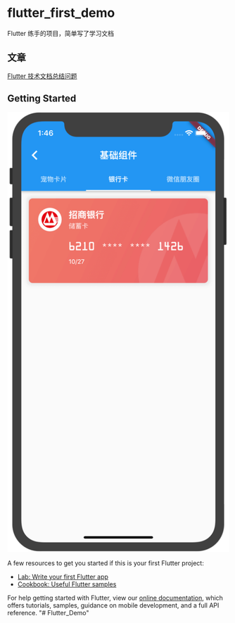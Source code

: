 # flutter_first_demo

Flutter 练手的项目，简单写了学习文档


## 文章

[Flutter 技术文档总结问题](https://www.jianshu.com/p/63f335af18fe)

## Getting Started

![信用卡](https://github.com/Tamas2016/Flutter_Demo/blob/master/lib/view/basic_widget/screen_shots/credit_card.png)

A few resources to get you started if this is your first Flutter project:

- [Lab: Write your first Flutter app](https://flutter.dev/docs/get-started/codelab)
- [Cookbook: Useful Flutter samples](https://flutter.dev/docs/cookbook)

For help getting started with Flutter, view our
[online documentation](https://flutter.dev/docs), which offers tutorials,
samples, guidance on mobile development, and a full API reference.
"# Flutter_Demo" 
